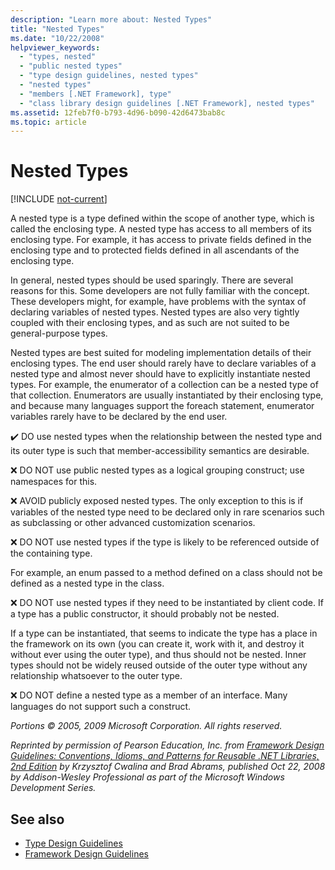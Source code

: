 ```yaml
---
description: "Learn more about: Nested Types"
title: "Nested Types"
ms.date: "10/22/2008"
helpviewer_keywords:
  - "types, nested"
  - "public nested types"
  - "type design guidelines, nested types"
  - "nested types"
  - "members [.NET Framework], type"
  - "class library design guidelines [.NET Framework], nested types"
ms.assetid: 12feb7f0-b793-4d96-b090-42d6473bab8c
ms.topic: article
---
```

# Nested Types

[!INCLUDE [not-current](includes/not-current.md)]

A nested type is a type defined within the scope of another type, which is called the enclosing type. A nested type has access to all members of its enclosing type. For example, it has access to private fields defined in the enclosing type and to protected fields defined in all ascendants of the enclosing type.

 In general, nested types should be used sparingly. There are several reasons for this. Some developers are not fully familiar with the concept. These developers might, for example, have problems with the syntax of declaring variables of nested types. Nested types are also very tightly coupled with their enclosing types, and as such are not suited to be general-purpose types.

 Nested types are best suited for modeling implementation details of their enclosing types. The end user should rarely have to declare variables of a nested type and almost never should have to explicitly instantiate nested types. For example, the enumerator of a collection can be a nested type of that collection. Enumerators are usually instantiated by their enclosing type, and because many languages support the foreach statement, enumerator variables rarely have to be declared by the end user.

 ✔️ DO use nested types when the relationship between the nested type and its outer type is such that member-accessibility semantics are desirable.

 ❌ DO NOT use public nested types as a logical grouping construct; use namespaces for this.

 ❌ AVOID publicly exposed nested types. The only exception to this is if variables of the nested type need to be declared only in rare scenarios such as subclassing or other advanced customization scenarios.

 ❌ DO NOT use nested types if the type is likely to be referenced outside of the containing type.

 For example, an enum passed to a method defined on a class should not be defined as a nested type in the class.

 ❌ DO NOT use nested types if they need to be instantiated by client code.  If a type has a public constructor, it should probably not be nested.

 If a type can be instantiated, that seems to indicate the type has a place in the framework on its own (you can create it, work with it, and destroy it without ever using the outer type), and thus should not be nested. Inner types should not be widely reused outside of the outer type without any relationship whatsoever to the outer type.

 ❌ DO NOT define a nested type as a member of an interface. Many languages do not support such a construct.

 *Portions © 2005, 2009 Microsoft Corporation. All rights reserved.*

 *Reprinted by permission of Pearson Education, Inc. from [Framework Design Guidelines: Conventions, Idioms, and Patterns for Reusable .NET Libraries, 2nd Edition](https://www.informit.com/store/framework-design-guidelines-conventions-idioms-and-9780321545619) by Krzysztof Cwalina and Brad Abrams, published Oct 22, 2008 by Addison-Wesley Professional as part of the Microsoft Windows Development Series.*

## See also

- [Type Design Guidelines](type.md)
- [Framework Design Guidelines](index.md)
